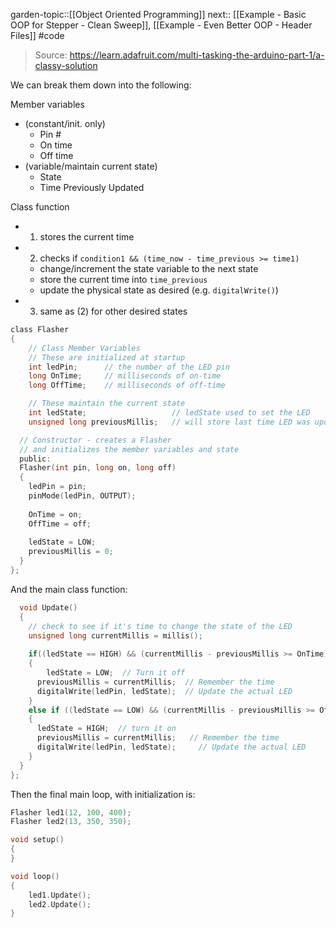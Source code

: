 garden-topic::[[Object Oriented Programming]]
next:: [[Example - Basic OOP for Stepper - Clean Sweep]], [[Example - Even Better OOP - Header Files]]
#code 

> Source: https://learn.adafruit.com/multi-tasking-the-arduino-part-1/a-classy-solution

We can break them down into the following:

Member variables
- (constant/init. only)
	- Pin #
	- On time
	- Off time
- (variable/maintain current state)
	- State
	- Time Previously Updated

Class function
- 1) stores the current time
- 2) checks if `condition1 && (time_now - time_previous >= time1)`
	- change/increment the state variable to the next state
	- store the current time into `time_previous`
	- update the physical state as desired (e.g. `digitalWrite()`)
- 3) same as (2) for other desired states 

```c
class Flasher
{
	// Class Member Variables
	// These are initialized at startup
	int ledPin;      // the number of the LED pin
	long OnTime;     // milliseconds of on-time
	long OffTime;    // milliseconds of off-time

	// These maintain the current state
	int ledState;             		// ledState used to set the LED
	unsigned long previousMillis;  	// will store last time LED was updated

  // Constructor - creates a Flasher 
  // and initializes the member variables and state
  public:
  Flasher(int pin, long on, long off)
  {
	ledPin = pin;
	pinMode(ledPin, OUTPUT);     
	  
	OnTime = on;
	OffTime = off;
	
	ledState = LOW; 
	previousMillis = 0;
  }
};
```

And the main class function:

```c
  void Update()
  {
    // check to see if it's time to change the state of the LED
    unsigned long currentMillis = millis();
     
    if((ledState == HIGH) && (currentMillis - previousMillis >= OnTime))
    {
    	ledState = LOW;  // Turn it off
      previousMillis = currentMillis;  // Remember the time
      digitalWrite(ledPin, ledState);  // Update the actual LED
    }
    else if ((ledState == LOW) && (currentMillis - previousMillis >= OffTime))
    {
      ledState = HIGH;  // turn it on
      previousMillis = currentMillis;   // Remember the time
      digitalWrite(ledPin, ledState);	  // Update the actual LED
    }
  }
};
```

Then the final main loop, with initialization is:

```c
Flasher led1(12, 100, 400);
Flasher led2(13, 350, 350);

void setup()
{
}

void loop()
{
	led1.Update();
	led2.Update();
}
```